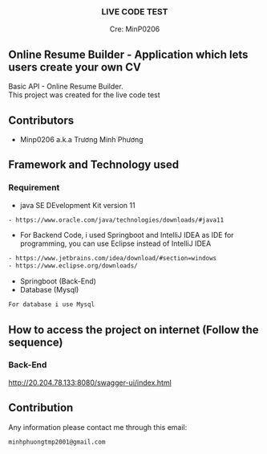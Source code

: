 <!-- PROJECT LOGO -->
<br />


<h3 align="center">LIVE CODE TEST </h3>
  <p align="center">
     Cre: MinP0206
     <br/>

  
  </p>
</div>


## Online Resume Builder - Application which lets users create your own CV
Basic API - Online Resume Builder.  <br/>
This project was created for the live code test 

## Contributors
- Minp0206 a.k.a Trương Minh Phương

## Framework and Technology used
### Requirement

- java SE DEvelopment Kit version 11
```sh
- https://www.oracle.com/java/technologies/downloads/#java11
```
- For Backend Code, i used Springboot and IntelliJ IDEA as IDE for programming, you can use Eclipse instead of IntelliJ IDEA
```sh
- https://www.jetbrains.com/idea/download/#section=windows
- https://www.eclipse.org/downloads/
```

- Springboot (Back-End)
- Database (Mysql) 
```sh
For database i use Mysql
```

## How to access the project on internet (Follow the sequence)

### Back-End
http://20.204.78.133:8080/swagger-ui/index.html


## Contribution
Any information please contact me through this email: 
```sh
minhphuongtmp2001@gmail.com
```
